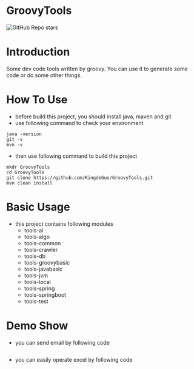 # GroovyTools
![GitHub Repo stars](https://img.shields.io/github/stars/kingdeguo/GroovyTools?style=social)

# Introduction
Some dev code tools written by groovy. 
You can use it to generate some code or do some other things.

# How To Use
- before build this project, you should install java, maven and git
- use following command to check your environment
```shell
java -version
git -v
mvn -v
````
- then use following command to build this project
```shell
mkdr GroovyTools
cd GroovyTools
git clone https://github.com/KingdeGuo/GroovyTools.git
mvn clean install
```

# Basic Usage
- this project contains following modules
  - tools-ai
  - tools-algo
  - tools-common
  - tools-crawler
  - tools-db
  - tools-groovybasic
  - tools-javabasic
  - tools-jvm
  - tools-local
  - tools-spring
  - tools-springboot
  - tools-test

# Demo Show
- you can send email by following code
```groovy

```

- you can easily operate excel by following code
```groovy

```